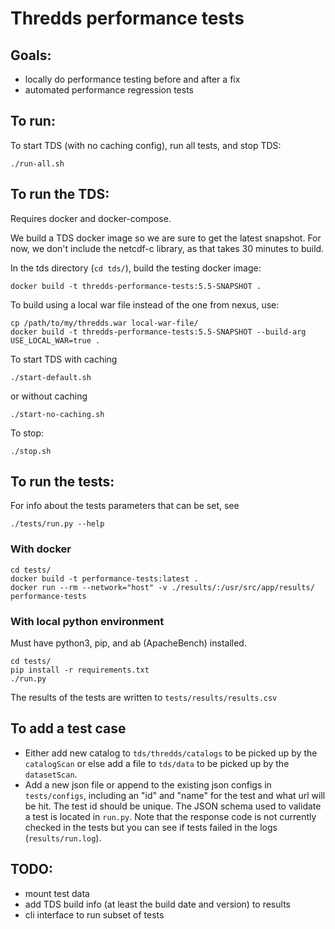 # Thredds performance tests

## Goals:
- locally do performance testing before and after a fix
- automated performance regression tests

## To run:
To start TDS (with no caching config), run all tests, and stop TDS:
```
./run-all.sh
```

## To run the TDS:

Requires docker and docker-compose.

We build a TDS docker image so we are sure to get the latest snapshot. For now, we don't include the netcdf-c library, as that takes 30 minutes to build.

In the tds directory (`cd tds/`), build the testing docker image:
```
docker build -t thredds-performance-tests:5.5-SNAPSHOT .
```

To build using a local war file instead of the one from nexus, use:
```
cp /path/to/my/thredds.war local-war-file/
docker build -t thredds-performance-tests:5.5-SNAPSHOT --build-arg USE_LOCAL_WAR=true .
```

To start TDS with caching
```
./start-default.sh
```
or without caching
```
./start-no-caching.sh
``````

To stop:
```
./stop.sh
```

## To run the tests:

For info about the tests parameters that can be set, see
```
./tests/run.py --help
```

### With docker
```
cd tests/
docker build -t performance-tests:latest .
docker run --rm --network="host" -v ./results/:/usr/src/app/results/ performance-tests
```

### With local python environment
Must have python3, pip, and ab (ApacheBench) installed.
```
cd tests/
pip install -r requirements.txt
./run.py
```

The results of the tests are written to `tests/results/results.csv`

## To add a test case

- Either add new catalog to `tds/thredds/catalogs` to be picked up by the `catalogScan`
or else add a file to `tds/data` to be picked up by the `datasetScan`.
- Add a new json file or append to the existing json configs in `tests/configs`, including an "id" and "name" for the test and what url will be hit.
The test id should be unique. The JSON schema used to validate a test is located in `run.py`.
Note that the response code is not currently checked in the tests but you can see if tests failed in the logs (`results/run.log`).

## TODO:
- mount test data
- add TDS build info (at least the build date and version) to results
- cli interface to run subset of tests
